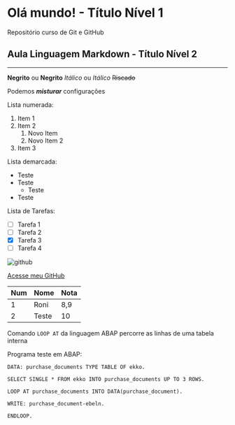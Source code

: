 # Olá mundo! - Título Nível 1
 Repositório curso de Git e GitHub
 
 ## Aula Linguagem Markdown - Título Nível 2
 ***
 __Negrito__ ou **Negrito**
 _Itálico_ ou _Itálico_
 ~~Riscado~~
 
 Podemos __*misturar*__ configurações
 
 Lista numerada:
 1. Item 1
 2. Item 2
    1. Novo Item
    1. Novo Item 2
 200. Item 3

Lista demarcada:
* Teste
* Teste
  * Teste
* Teste

Lista de Tarefas:

- [ ] Tarefa 1
- [ ] Tarefa 2
- [x] Tarefa 3
- [ ] Tarefa 4

![github](https://user-images.githubusercontent.com/118119654/221390637-2391c926-22fe-4ee2-8210-710bb43d04e6.jpg)

[Acesse meu GitHub](https://github.com/rrodrigues22)

Num | Nome | Nota
---|---|---
1 | Roni | 8,9
2 | Teste | 10

Comando `LOOP AT` da linguagem ABAP percorre as linhas de uma tabela interna

Programa teste em ABAP:
```
DATA: purchase_documents TYPE TABLE OF ekko.

SELECT SINGLE * FROM ekko INTO purchase_documents UP TO 3 ROWS.

LOOP AT purchase_documents INTO DATA(purchase_document).

WRITE: purchase_document-ebeln.

ENDLOOP.
```
